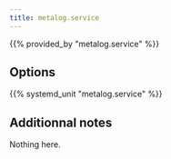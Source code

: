 ```yaml
---
title: metalog.service
---
```


{{% provided_by "metalog.service" %}}

## Options

{{% systemd_unit "metalog.service" %}}

## Additionnal notes

Nothing here.